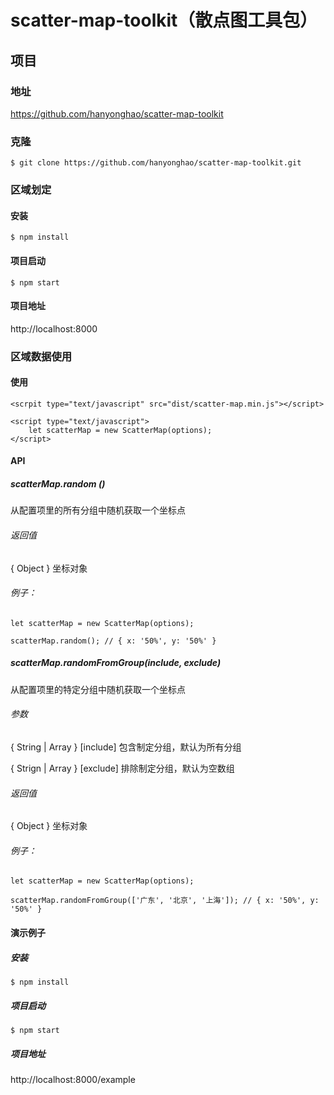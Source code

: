 # scatter-map-toolkit（散点图工具包）

## 项目

### 地址

https://github.com/hanyonghao/scatter-map-toolkit

### 克隆

```
$ git clone https://github.com/hanyonghao/scatter-map-toolkit.git
```

### 区域划定

#### 安装

```
$ npm install
```

#### 项目启动
```
$ npm start
```

#### 项目地址

http://localhost:8000

### 区域数据使用

#### 使用

```
<scrpit type="text/javascript" src="dist/scatter-map.min.js"></script>

<script type="text/javascript">
    let scatterMap = new ScatterMap(options);
</script>
```

#### API

##### scatterMap.random ()
从配置项里的所有分组中随机获取一个坐标点

###### 返回值
{ Object } 坐标对象

###### 例子：
```
let scatterMap = new ScatterMap(options);

scatterMap.random(); // { x: '50%', y: '50%' }
```

##### scatterMap.randomFromGroup(include, exclude)
从配置项里的特定分组中随机获取一个坐标点

###### 参数

{ String | Array } [include]  包含制定分组，默认为所有分组

{ Strign | Array } [exclude]  排除制定分组，默认为空数组

###### 返回值
{ Object } 坐标对象

###### 例子：
```
let scatterMap = new ScatterMap(options);

scatterMap.randomFromGroup(['广东', '北京', '上海']); // { x: '50%', y: '50%' }
```

#### 演示例子

##### 安装

```
$ npm install
```

##### 项目启动
```
$ npm start
```

##### 项目地址

http://localhost:8000/example